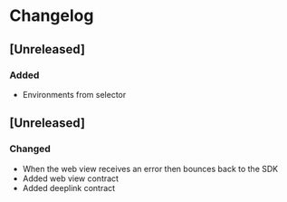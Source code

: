 # Changelog

## [Unreleased]
### Added
- Environments from selector


## [Unreleased]
### Changed
- When the web view receives an error then bounces back to the SDK 
- Added web view contract
- Added deeplink contract